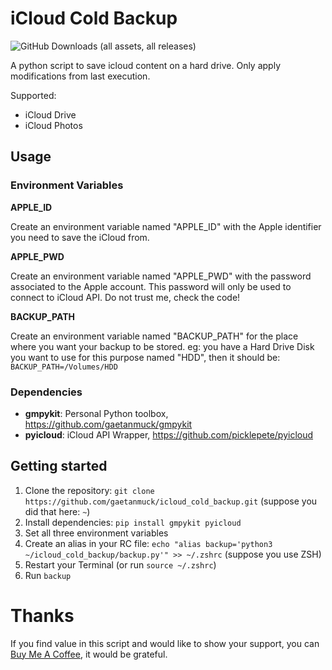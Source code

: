 # iCloud Cold Backup

![GitHub Downloads (all assets, all releases)](https://img.shields.io/github/downloads/gaetanmuck/icloud_cold_backup/total)


A python script to save icloud content on a hard drive.
Only apply modifications from last execution.

Supported: 
- iCloud Drive
- iCloud Photos

## Usage

### Environment Variables

**APPLE_ID**

Create an environment variable named "APPLE_ID" with the Apple identifier you need to save the iCloud from.

**APPLE_PWD**

Create an environment variable named "APPLE_PWD" with the password associated to the Apple account.
This password will only be used to connect to iCloud API. 
Do not trust me, check the code!

**BACKUP_PATH**

Create an environment variable named "BACKUP_PATH" for the place where you want your backup to be stored.
eg: you have a Hard Drive Disk you want to use for this purpose named "HDD", then it should be: `BACKUP_PATH=/Volumes/HDD`

### Dependencies

- **gmpykit**: Personal Python toolbox, https://github.com/gaetanmuck/gmpykit
- **pyicloud**: iCloud API Wrapper, https://github.com/picklepete/pyicloud

## Getting started

1. Clone the repository: `git clone https://github.com/gaetanmuck/icloud_cold_backup.git` (suppose you did that here: `~`)
2. Install dependencies: `pip install gmpykit pyicloud`
3. Set all three environment variables
4. Create an alias in your RC file: `echo "alias backup='python3 ~/icloud_cold_backup/backup.py'" >> ~/.zshrc` (suppose you use ZSH)
5. Restart your Terminal (or run `source ~/.zshrc`)
6. Run `backup`

# Thanks

If you find value in this script and would like to show your support, you can [Buy Me A Coffee](https://www.buymeacoffee.com/gaetanmuck), it would be grateful.
